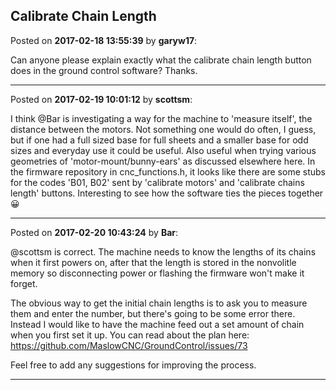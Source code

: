 ## Calibrate Chain Length
Posted on **2017-02-18 13:55:39** by **garyw17**:

Can anyone please explain exactly what the calibrate chain length button does in the ground control software?
Thanks.

---

Posted on **2017-02-19 10:01:12** by **scottsm**:

I think @Bar is investigating a way for the machine to 'measure itself', the distance between the motors. Not something one would do often, I guess, but if one had a full sized base for full sheets and a smaller base for odd sizes and everyday use it could be useful. Also useful when trying various geometries of 'motor-mount/bunny-ears' as discussed elsewhere here.
 In the firmware repository in cnc_functions.h, it looks like there are some stubs for the codes 'B01, B02' sent by 'calibrate motors' and 'calibrate chains length' buttons. Interesting to see how the software ties the pieces together 😀

---

Posted on **2017-02-20 10:43:24** by **Bar**:

@scottsm is correct. The machine needs to know the lengths of its chains when it first powers on, after that the length is stored in the nonvolitle memory so disconnecting power or flashing the firmware won't make it forget. 

The obvious way to get the initial chain lengths is to ask you to measure them and enter the number, but there's going to be some error there. Instead I would like to have the machine feed out a set amount of chain when you first set it up. You can read about the plan here: https://github.com/MaslowCNC/GroundControl/issues/73

Feel free to add any suggestions for improving the process.

---

